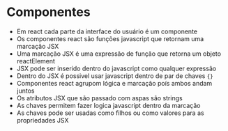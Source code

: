 # Componentes

- Em react cada parte da interface do usuário é um componente
- Os componentes react são funções javascript que retornam uma marcação JSX
- Uma marcação JSX é uma expressão de função que retorna um objeto reactElement
- JSX pode ser inserido dentro do javascript como qualquer expressão
- Dentro do JSX é possivel usar javascript dentro de par de chaves `{}`
- Componentes react agrupom lógica e marcação poís ambos andam juntos
- Os atributos JSX que são passado com aspas são strings
- As chaves permitem fazer logica javascript dentro da marcação
- As chaves pode ser usadas como filhos ou como valores para as propriedades JSX
